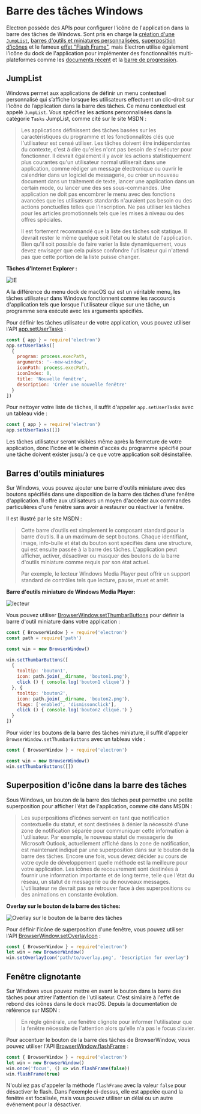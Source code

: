 # Barre des tâches Windows

Electron possède des APIs pour configurer l'icône de l'application dans la barre des tâches de Windows. Sont pris en charge la [création d'une `JumpList`](#jumplist), [barres d'outils et miniatures personnalisées](#thumbnail-toolbars), [superposition d'icônes](#icon-overlays-in-taskbar) et le fameux [effet "Flash Frame"](#flash-frame), mais Electron utilise également l'icône du dock de l'application pour implémenter des fonctionnalités multi-plateformes comme les [documents récent](./recent-documents.md) et la [barre de progression](./progress-bar.md).

## JumpList 

Windows permet aux applications de définir un menu contextuel personnalisé qui s’affiche lorsque les utilisateurs effectuent un clic-droit sur l’icône de l’application dans la barre des tâches. Ce menu contextuel est appelé `JumpList`. Vous spécifiez les actions personnalisées dans la catégorie `Tasks` JumpList, comme cité sur le site MSDN :

> Les applications définissent des tâches basées sur les caractéristiques du programme et les fonctionnalités clés que l'utilisateur est censé utiliser. Les tâches doivent être indépendantes du contexte, c'est à dire qu'elles n'ont pas besoin de s'exécuter pour fonctionner. Il devrait également il y avoir les actions statistiquement plus courantes qu'un utilisateur normal utiliserait dans une application, comme rédiger un message électronique ou ouvrir le calendrier dans un logiciel de messagerie, ou créer un nouveau document dans un traitement de texte, lancer une application dans un certain mode, ou lancer une des ses sous-commandes. Une application ne doit pas encombrer le menu avec des fonctions avancées que les utilisateurs standards n'auraient pas besoin ou des actions ponctuelles telles que l'inscription. Ne pas utiliser les tâches pour les articles promotionnels tels que les mises à niveau ou des offres spéciales.
> 
> Il est fortement recommandé que la liste des tâches soit statique. Il devrait rester le même quelque soit l'état ou le statut de l'application. Bien qu'il soit possible de faire varier la liste dynamiquement, vous devez envisager que cela puisse confondre l'utilisateur qui n'attend pas que cette portion de la liste puisse changer.

**Tâches d'Internet Explorer :**

![IE](https://i-msdn.sec.s-msft.com/dynimg/IC420539.png)

A la différence du menu dock de macOS qui est un véritable menu, les tâches utilisateur dans Windows fonctionnent comme les raccourcis d'application tels que lorsque l'utilisateur clique sur une tâche, un programme sera exécuté avec les arguments spécifiés.

Pour définir les tâches utilisateur de votre application, vous pouvez utiliser l'API [app.setUserTasks](../api/app.md#appsetusertaskstasks-windows) :

```javascript
const { app } = require('electron')
app.setUserTasks([
  {
    program: process.execPath,
    arguments: '--new-window',
    iconPath: process.execPath,
    iconIndex: 0,
    title: 'Nouvelle fenêtre',
    description: 'Créer une nouvelle fenêtre'
  }
])
```

Pour nettoyer votre liste de tâches, il suffit d'appeler `app.setUserTasks` avec un tableau vide :

```javascript
const { app } = require('electron')
app.setUserTasks([])
```

Les tâches utilisateur seront visibles même après la fermeture de votre application, donc l'icône et le chemin d'accès du programme spécifié pour une tâche doivent exister jusqu'à ce que votre application soit désinstallée.

## Barres d’outils miniatures

Sur Windows, vous pouvez ajouter une barre d'outils miniature avec des boutons spécifiés dans une disposition de la barre des tâches d'une fenêtre d'application. Il offre aux utilisateurs un moyen d'accéder aux commandes particulières d'une fenêtre sans avoir à restaurer ou réactiver la fenêtre.

Il est illustré par le site MSDN :

> Cette barre d’outils est simplement le composant standard pour la barre d’outils. Il a un maximum de sept boutons. Chaque identifiant, image, info-bulle et état du bouton sont spécifiés dans une structure, qui est ensuite passée à la barre des tâches. L'application peut afficher, activer, désactiver ou masquer des boutons de la barre d'outils miniature comme requis par son état actuel.
> 
> Par exemple, le lecteur Windows Media Player peut offrir un support standard de contrôles tels que lecture, pause, muet et arrêt.

**Barre d'outils miniature de Windows Media Player:**

![lecteur](https://i-msdn.sec.s-msft.com/dynimg/IC420540.png)

Vous pouvez utiliser [BrowserWindow.setThumbarButtons](../api/browser-window.md#winsetthumbarbuttonsbuttons-windows) pour définir la barre d'outil miniature dans votre application :

```javascript
const { BrowserWindow } = require('electron')
const path = require('path')

const win = new BrowserWindow()

win.setThumbarButtons([
  {
    tooltip: 'bouton1',
    icon: path.join(__dirname, 'bouton1.png'),
    click () { console.log('bouton1 cliqué') }
  }, {
    tooltip: 'bouton2',
    icon: path.join(__dirname, 'bouton2.png'),
    flags: ['enabled', 'dismissonclick'],
    click () { console.log('bouton2 cliqué.') }
  }
])
```

Pour vider les boutons de la barre des tâches miniature, il suffit d'appeler `BrowserWindow.setThumbarButtons` avec un tableau vide :

```javascript
const { BrowserWindow } = require('electron')

const win = new BrowserWindow()
win.setThumbarButtons([])
```

## Superposition d'icône dans la barre des tâches

Sous Windows, un bouton de la barre des tâches peut permettre une petite superposition pour afficher l'état de l'application, comme cité dans MSDN :

> Les superpositions d'icônes servent en tant que notification contextuelle du statut, et sont destinées à dénier la nécessité d'une zone de notification séparée pour communiquer cette information à l'utilisateur. Par exemple, le nouveau statut de messagerie de Microsoft Outlook, actuellement affiché dans la zone de notification, est maintenant indiqué par une superposition dans sur le bouton de la barre des tâches. Encore une fois, vous devez décider au cours de votre cycle de développement quelle méthode est la meilleure pour votre application. Les icônes de recouvrement sont destinées à fournir une information importante et de long terme, telle que l'état du réseau, un statut de messagerie ou de nouveaux messages. L'utilisateur ne devrait pas se retrouver face à des superpositions ou des animations en constante évolution.

**Overlay sur le bouton de la barre des tâches:**

![Overlay sur le bouton de la barre des tâches](https://i-msdn.sec.s-msft.com/dynimg/IC420441.png)

Pour définir l'icône de superposition d'une fenêtre, vous pouvez utiliser l'API [BrowserWindow.setOverlayIcon](../api/browser-window.md#winsetoverlayiconoverlay-description-windows) :

```javascript
const { BrowserWindow } = require('electron')
let win = new BrowserWindow()
win.setOverlayIcon('path/to/overlay.png', 'Description for overlay')
```

## Fenêtre clignotante

Sur Windows vous pouvez mettre en avant le bouton dans la barre des tâches pour attirer l'attention de l'utilisateur. C'est similaire à l'effet de rebond des icônes dans le dock macOS. Depuis la documentation de référence sur MSDN :

> En règle générale, une fenêtre clignote pour informer l'utilisateur que la fenêtre nécessite de l'attention alors qu'elle n'a pas le focus clavier.

Pour accentuer le bouton de la barre des tâches de BrowserWindow, vous pouvez utiliser l'API [BrowserWindow.flashFrame](../api/browser-window.md#winflashframeflag) :

```javascript
const { BrowserWindow } = require('electron')
let win = new BrowserWindow()
win.once('focus', () => win.flashFrame(false))
win.flashFrame(true)
```

N'oubliez pas d'appeler la méthode `flashFrame` avec la valeur `false` pour désactiver le flash. Dans l'exemple ci-dessus, elle est appelée quand la fenêtre est focalisée, mais vous pouvez utiliser un délai ou un autre événement pour la désactiver.